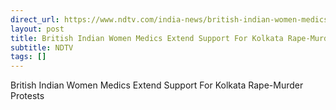 ```yaml
---
direct_url: https://www.ndtv.com/india-news/british-indian-women-medics-extend-support-for-kolkata-rape-murder-protests-6336189
layout: post
title: British Indian Women Medics Extend Support For Kolkata Rape-Murder Protests
subtitle: NDTV
tags: []
---
```


British Indian Women Medics Extend Support For Kolkata Rape-Murder Protests
